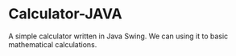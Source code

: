 # Calculator-JAVA
A simple calculator written in Java Swing. We can using it to basic mathematical calculations.

